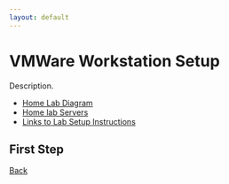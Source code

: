```yaml
---
layout: default
---
```


# VMWare Workstation Setup

Description.


- [Home Lab Diagram](#home-lab-diagram)
- [Home lab Servers](#home-lab-servers)
- [Links to Lab Setup Instructions](#links-to-lab-setup-instructions)


## First Step



[Back](/projects/home_lab.html)